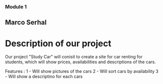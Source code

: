 ### Module 1
## Marco Serhal 
# Description of our project

Our project "Study Car" will conisit to create a site for car renting for students, which will show prices, availabilities and descriptions of the cars.

Features :
1 - Will show pictures of the cars
2 - Will sort cars by availability 
3 - Will show a descriptino for each cars
